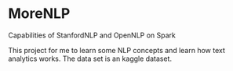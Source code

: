 # MoreNLP
Capabilities of StanfordNLP and OpenNLP on Spark

This project for me to learn some NLP concepts and learn how text analytics works. The data set is an kaggle dataset.
